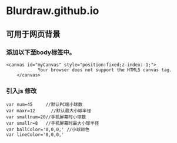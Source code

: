 # Blurdraw.github.io #
## 可用于网页背景 ##
### 添加以下至body标签中。
```
<canvas id="myCanvas" style="position:fixed;z-index:-1;">
			Your browser does not support the HTML5 canvas tag.
	</canvas>
```
### 引入js 修改

```
var num=45     //默认PC端小球数
var maxr=12		 //默认最大小球半径
var smallnum=20//手机屏幕时小球数
var smallr=8   //手机屏幕时最大小球半径
var ballColor='0,0,0,' //小球颜色
var lineColor='0,0,0,'

```
